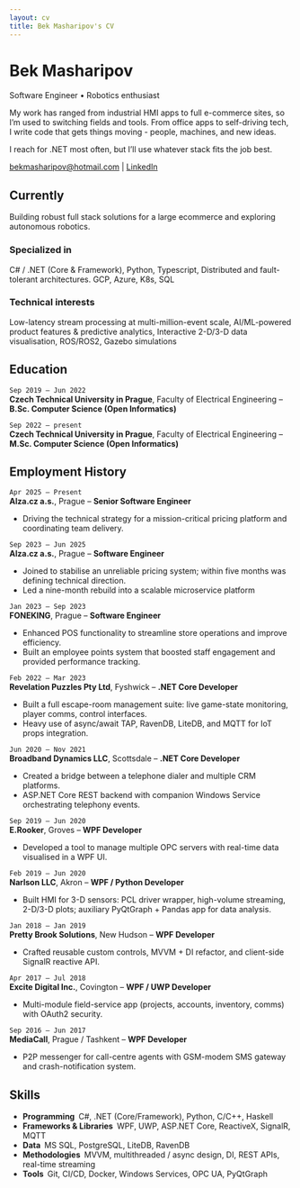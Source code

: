 ```yaml
---
layout: cv
title: Bek Masharipov's CV
---
```


# Bek Masharipov
Software Engineer • Robotics enthusiast

My work has ranged from industrial HMI apps to full e-commerce sites, so I’m used to switching fields and tools. From office apps to self-driving tech, I write code that gets things moving - people, machines, and new ideas.

I reach for .NET most often, but I’ll use whatever stack fits the job best.
<div id="webaddress">
  <a href="mailto:bekmasharipov@hotmail.com">bekmasharipov@hotmail.com</a> |
  <a href="https://www.linkedin.com/in/bek-masharipov-286a59111/">LinkedIn</a>
</div>

## Currently

Building robust full stack solutions for a large ecommerce and exploring autonomous robotics.


### Specialized in

C# / .NET (Core & Framework), Python, Typescript, Distributed and fault-tolerant architectures.
GCP, Azure, K8s, SQL


### Technical interests

Low-latency stream processing at multi-million-event scale, AI/ML-powered product features & predictive analytics,
Interactive 2-D/3-D data visualisation, ROS/ROS2, Gazebo simulations

## Education

`Sep 2019 – Jun 2022`  
__Czech Technical University in Prague__, Faculty of Electrical Engineering – **B.Sc. Computer Science (Open Informatics)**  

`Sep 2022 – present`  
__Czech Technical University in Prague__, Faculty of Electrical Engineering – **M.Sc. Computer Science (Open Informatics)**



## Employment History

`Apr 2025 – Present`  
__Alza.cz a.s.__, Prague – **Senior Software Engineer**  
- Driving the technical strategy for a mission-critical pricing platform and coordinating team delivery.

`Sep 2023 – Jun 2025`  
__Alza.cz a.s.__, Prague – **Software Engineer**  
- Joined to stabilise an unreliable pricing system; within five months was defining technical direction.  
- Led a nine-month rebuild into a scalable microservice platform

`Jan 2023 – Sep 2023`  
__FONEKING__, Prague – **Software Engineer**  
- Enhanced POS functionality to streamline store operations and improve efficiency.  
- Built an employee points system that boosted staff engagement and provided performance tracking.

`Feb 2022 – Mar 2023`  
__Revelation Puzzles Pty Ltd__, Fyshwick – **.NET Core Developer**  
- Built a full escape-room management suite: live game-state monitoring, player comms, control interfaces.  
- Heavy use of async/await TAP, RavenDB, LiteDB, and MQTT for IoT props integration.  

`Jun 2020 – Nov 2021`  
__Broadband Dynamics LLC__, Scottsdale – **.NET Core Developer**  
- Created a bridge between a telephone dialer and multiple CRM platforms.  
- ASP.NET Core REST backend with companion Windows Service orchestrating telephony events.  

`Sep 2019 – Jun 2020`  
__E.Rooker__, Groves – **WPF Developer**  
- Developed a tool to manage multiple OPC servers with real-time data visualised in a WPF UI.  

`Feb 2019 – Jun 2020`  
__Narlson LLC__, Akron – **WPF / Python Developer**  
- Built HMI for 3-D sensors: PCL driver wrapper, high-volume streaming, 2-D/3-D plots; auxiliary PyQtGraph + Pandas app for data analysis.  

`Jan 2018 – Jan 2019`  
__Pretty Brook Solutions__, New Hudson – **WPF Developer**  
- Crafted reusable custom controls, MVVM + DI refactor, and client-side SignalR reactive API.  

`Apr 2017 – Jul 2018`  
__Excite Digital Inc.__, Covington – **WPF / UWP Developer**  
- Multi-module field-service app (projects, accounts, inventory, comms) with OAuth2 security.  

`Sep 2016 – Jun 2017`  
__MediaCall__, Prague / Tashkent – **WPF Developer**  
- P2P messenger for call-centre agents with GSM-modem SMS gateway and crash-notification system.  



## Skills

- **Programming** C#, .NET (Core/Framework), Python, C/C++, Haskell  
- **Frameworks & Libraries** WPF, UWP, ASP.NET Core, ReactiveX, SignalR, MQTT  
- **Data** MS SQL, PostgreSQL, LiteDB, RavenDB  
- **Methodologies** MVVM, multithreaded / async design, DI, REST APIs, real-time streaming  
- **Tools** Git, CI/CD, Docker, Windows Services, OPC UA, PyQtGraph  

